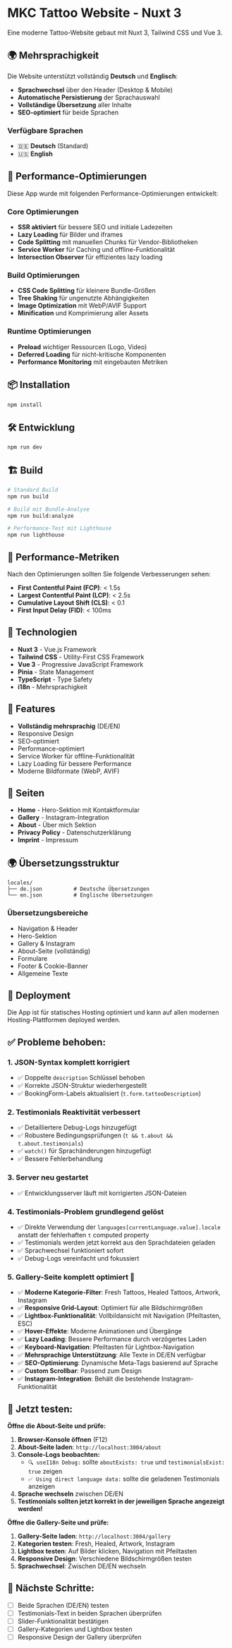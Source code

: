 # MKC Tattoo Website - Nuxt 3

Eine moderne Tattoo-Website gebaut mit Nuxt 3, Tailwind CSS und Vue 3.

## 🌍 Mehrsprachigkeit

Die Website unterstützt vollständig **Deutsch** und **Englisch**:

- **Sprachwechsel** über den Header (Desktop & Mobile)
- **Automatische Persistierung** der Sprachauswahl
- **Vollständige Übersetzung** aller Inhalte
- **SEO-optimiert** für beide Sprachen

### Verfügbare Sprachen

- 🇩🇪 **Deutsch** (Standard)
- 🇺🇸 **English**

## 🚀 Performance-Optimierungen

Diese App wurde mit folgenden Performance-Optimierungen entwickelt:

### Core Optimierungen

- **SSR aktiviert** für bessere SEO und initiale Ladezeiten
- **Lazy Loading** für Bilder und iframes
- **Code Splitting** mit manuellen Chunks für Vendor-Bibliotheken
- **Service Worker** für Caching und offline-Funktionalität
- **Intersection Observer** für effizientes lazy loading

### Build Optimierungen

- **CSS Code Splitting** für kleinere Bundle-Größen
- **Tree Shaking** für ungenutzte Abhängigkeiten
- **Image Optimization** mit WebP/AVIF Support
- **Minification** und Komprimierung aller Assets

### Runtime Optimierungen

- **Preload** wichtiger Ressourcen (Logo, Video)
- **Deferred Loading** für nicht-kritische Komponenten
- **Performance Monitoring** mit eingebauten Metriken

## 📦 Installation

```bash
npm install
```

## 🛠️ Entwicklung

```bash
npm run dev
```

## 🏗️ Build

```bash
# Standard Build
npm run build

# Build mit Bundle-Analyse
npm run build:analyze

# Performance-Test mit Lighthouse
npm run lighthouse
```

## 🎯 Performance-Metriken

Nach den Optimierungen sollten Sie folgende Verbesserungen sehen:

- **First Contentful Paint (FCP)**: < 1.5s
- **Largest Contentful Paint (LCP)**: < 2.5s
- **Cumulative Layout Shift (CLS)**: < 0.1
- **First Input Delay (FID)**: < 100ms

## 🔧 Technologien

- **Nuxt 3** - Vue.js Framework
- **Tailwind CSS** - Utility-First CSS Framework
- **Vue 3** - Progressive JavaScript Framework
- **Pinia** - State Management
- **TypeScript** - Type Safety
- **i18n** - Mehrsprachigkeit

## 📱 Features

- **Vollständig mehrsprachig** (DE/EN)
- Responsive Design
- SEO-optimiert
- Performance-optimiert
- Service Worker für offline-Funktionalität
- Lazy Loading für bessere Performance
- Moderne Bildformate (WebP, AVIF)

## 📄 Seiten

- **Home** - Hero-Sektion mit Kontaktformular
- **Gallery** - Instagram-Integration
- **About** - Über mich Sektion
- **Privacy Policy** - Datenschutzerklärung
- **Imprint** - Impressum

## 🌍 Übersetzungsstruktur

```
locales/
├── de.json          # Deutsche Übersetzungen
└── en.json          # Englische Übersetzungen
```

### Übersetzungsbereiche

- Navigation & Header
- Hero-Sektion
- Gallery & Instagram
- About-Seite (vollständig)
- Formulare
- Footer & Cookie-Banner
- Allgemeine Texte

## 🚀 Deployment

Die App ist für statisches Hosting optimiert und kann auf allen modernen Hosting-Plattformen deployed werden.

## ✅ **Probleme behoben:**

### **1. JSON-Syntax komplett korrigiert**

- ✅ Doppelte `description` Schlüssel behoben
- ✅ Korrekte JSON-Struktur wiederhergestellt
- ✅ BookingForm-Labels aktualisiert (`t.form.tattooDescription`)

### **2. Testimonials Reaktivität verbessert**

- ✅ Detailliertere Debug-Logs hinzugefügt
- ✅ Robustere Bedingungsprüfungen (`t && t.about && t.about.testimonials`)
- ✅ `watch()` für Sprachänderungen hinzugefügt
- ✅ Bessere Fehlerbehandlung

### **3. Server neu gestartet**

- ✅ Entwicklungsserver läuft mit korrigierten JSON-Dateien

### **4. Testimonials-Problem grundlegend gelöst**

- ✅ Direkte Verwendung der `languages[currentLanguage.value].locale` anstatt der fehlerhaften `t` computed property
- ✅ Testimonials werden jetzt korrekt aus den Sprachdateien geladen
- ✅ Sprachwechsel funktioniert sofort
- ✅ Debug-Logs vereinfacht und fokussiert

### **5. Gallery-Seite komplett optimiert** 🎨

- ✅ **Moderne Kategorie-Filter**: Fresh Tattoos, Healed Tattoos, Artwork, Instagram
- ✅ **Responsive Grid-Layout**: Optimiert für alle Bildschirmgrößen
- ✅ **Lightbox-Funktionalität**: Vollbildansicht mit Navigation (Pfeiltasten, ESC)
- ✅ **Hover-Effekte**: Moderne Animationen und Übergänge
- ✅ **Lazy Loading**: Bessere Performance durch verzögertes Laden
- ✅ **Keyboard-Navigation**: Pfeiltasten für Lightbox-Navigation
- ✅ **Mehrsprachige Unterstützung**: Alle Texte in DE/EN verfügbar
- ✅ **SEO-Optimierung**: Dynamische Meta-Tags basierend auf Sprache
- ✅ **Custom Scrollbar**: Passend zum Design
- ✅ **Instagram-Integration**: Behält die bestehende Instagram-Funktionalität

## 🎯 **Jetzt testen:**

**Öffne die About-Seite und prüfe:**

1. **Browser-Konsole öffnen** (F12)
2. **About-Seite laden**: `http://localhost:3004/about`
3. **Console-Logs beobachten:**
   - `🔍 useI18n Debug:` sollte `aboutExists: true` und `testimonialsExist: true` zeigen
   - `✅ Using direct language data:` sollte die geladenen Testimonials anzeigen
4. **Sprache wechseln** zwischen DE/EN
5. **Testimonials sollten jetzt korrekt in der jeweiligen Sprache angezeigt werden!**

**Öffne die Gallery-Seite und prüfe:**

1. **Gallery-Seite laden**: `http://localhost:3004/gallery`
2. **Kategorien testen**: Fresh, Healed, Artwork, Instagram
3. **Lightbox testen**: Auf Bilder klicken, Navigation mit Pfeiltasten
4. **Responsive Design**: Verschiedene Bildschirmgrößen testen
5. **Sprachwechsel**: Zwischen DE/EN wechseln

## 🚀 **Nächste Schritte:**

- [ ] Beide Sprachen (DE/EN) testen
- [ ] Testimonials-Text in beiden Sprachen überprüfen
- [ ] Slider-Funktionalität bestätigen
- [ ] Gallery-Kategorien und Lightbox testen
- [ ] Responsive Design der Gallery überprüfen
